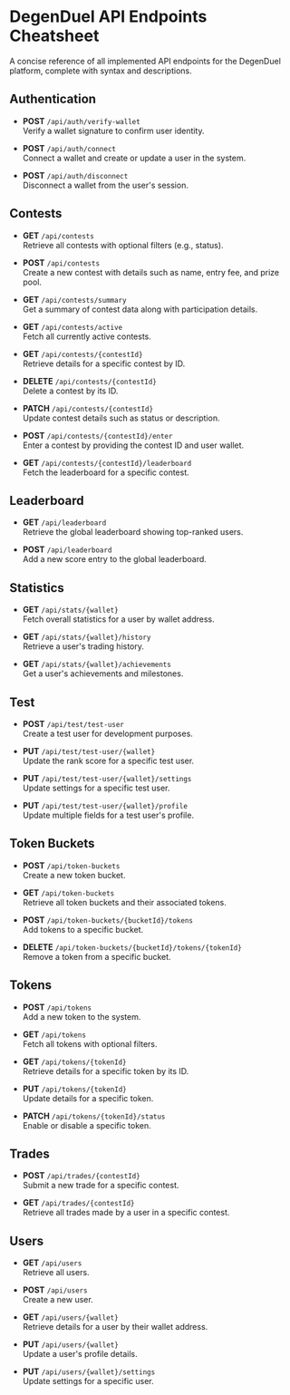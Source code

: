 
# DegenDuel API Endpoints Cheatsheet

A concise reference of all implemented API endpoints for the DegenDuel platform, complete with syntax and descriptions.

## Authentication

- **POST** `/api/auth/verify-wallet`  
  Verify a wallet signature to confirm user identity.

- **POST** `/api/auth/connect`  
  Connect a wallet and create or update a user in the system.

- **POST** `/api/auth/disconnect`  
  Disconnect a wallet from the user's session.

## Contests

- **GET** `/api/contests`  
  Retrieve all contests with optional filters (e.g., status).

- **POST** `/api/contests`  
  Create a new contest with details such as name, entry fee, and prize pool.

- **GET** `/api/contests/summary`  
  Get a summary of contest data along with participation details.

- **GET** `/api/contests/active`  
  Fetch all currently active contests.

- **GET** `/api/contests/{contestId}`  
  Retrieve details for a specific contest by ID.

- **DELETE** `/api/contests/{contestId}`  
  Delete a contest by its ID.

- **PATCH** `/api/contests/{contestId}`  
  Update contest details such as status or description.

- **POST** `/api/contests/{contestId}/enter`  
  Enter a contest by providing the contest ID and user wallet.

- **GET** `/api/contests/{contestId}/leaderboard`  
  Fetch the leaderboard for a specific contest.

## Leaderboard

- **GET** `/api/leaderboard`  
  Retrieve the global leaderboard showing top-ranked users.

- **POST** `/api/leaderboard`  
  Add a new score entry to the global leaderboard.

## Statistics

- **GET** `/api/stats/{wallet}`  
  Fetch overall statistics for a user by wallet address.

- **GET** `/api/stats/{wallet}/history`  
  Retrieve a user's trading history.

- **GET** `/api/stats/{wallet}/achievements`  
  Get a user's achievements and milestones.

## Test

- **POST** `/api/test/test-user`  
  Create a test user for development purposes.

- **PUT** `/api/test/test-user/{wallet}`  
  Update the rank score for a specific test user.

- **PUT** `/api/test/test-user/{wallet}/settings`  
  Update settings for a specific test user.

- **PUT** `/api/test/test-user/{wallet}/profile`  
  Update multiple fields for a test user's profile.

## Token Buckets

- **POST** `/api/token-buckets`  
  Create a new token bucket.

- **GET** `/api/token-buckets`  
  Retrieve all token buckets and their associated tokens.

- **POST** `/api/token-buckets/{bucketId}/tokens`  
  Add tokens to a specific bucket.

- **DELETE** `/api/token-buckets/{bucketId}/tokens/{tokenId}`  
  Remove a token from a specific bucket.

## Tokens

- **POST** `/api/tokens`  
  Add a new token to the system.

- **GET** `/api/tokens`  
  Fetch all tokens with optional filters.

- **GET** `/api/tokens/{tokenId}`  
  Retrieve details for a specific token by its ID.

- **PUT** `/api/tokens/{tokenId}`  
  Update details for a specific token.

- **PATCH** `/api/tokens/{tokenId}/status`  
  Enable or disable a specific token.

## Trades

- **POST** `/api/trades/{contestId}`  
  Submit a new trade for a specific contest.

- **GET** `/api/trades/{contestId}`  
  Retrieve all trades made by a user in a specific contest.

## Users

- **GET** `/api/users`  
  Retrieve all users.

- **POST** `/api/users`  
  Create a new user.

- **GET** `/api/users/{wallet}`  
  Retrieve details for a user by their wallet address.

- **PUT** `/api/users/{wallet}`  
  Update a user's profile details.

- **PUT** `/api/users/{wallet}/settings`  
  Update settings for a specific user.

